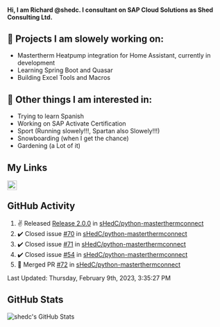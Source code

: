 #### Hi, I am Richard @shedc. I consultant on SAP Cloud Solutions as Shed Consulting Ltd.

## 👋 Projects I am slowely working on:
- Mastertherm Heatpump integration for Home Assistant, currently in development
- Learning Spring Boot and Quasar
- Building Excel Tools and Macros

## 👀 Other things I am interested in:
- Trying to learn Spanish
- Working on SAP Activate Certification
- Sport (Running slowely!!!, Spartan also Slowely!!!)
- Snowboarding (when I get the chance)
- Gardening (a Lot of it)

## My Links
[<img align="left" alt="shedc | LinkedIn" width="22px" src="https://cdn.jsdelivr.net/npm/simple-icons@v3/icons/linkedin.svg" />][linkedin]

<br/>

## GitHub Activity
<!--RECENT_ACTIVITY:start-->
1. ✌️ Released [Release 2.0.0](https://github.com/sHedC/python-masterthermconnect/releases/tag/2.0.0) in [sHedC/python-masterthermconnect](https://github.com/sHedC/python-masterthermconnect)
2. ✔️ Closed issue [#70](https://github.com/sHedC/python-masterthermconnect/issues/70) in [sHedC/python-masterthermconnect](https://github.com/sHedC/python-masterthermconnect)
3. ✔️ Closed issue [#71](https://github.com/sHedC/python-masterthermconnect/issues/71) in [sHedC/python-masterthermconnect](https://github.com/sHedC/python-masterthermconnect)
4. ✔️ Closed issue [#54](https://github.com/sHedC/python-masterthermconnect/issues/54) in [sHedC/python-masterthermconnect](https://github.com/sHedC/python-masterthermconnect)
5. 🎉 Merged PR [#72](https://github.com/sHedC/python-masterthermconnect/pull/72) in [sHedC/python-masterthermconnect](https://github.com/sHedC/python-masterthermconnect)
<!--RECENT_ACTIVITY:end-->
<!--RECENT_ACTIVITY:last_update-->
Last Updated: Thursday, February 9th, 2023, 3:35:27 PM
<!--RECENT_ACTIVITY:last_update_end-->

## GitHub Stats
<img align="left" alt="shedc's GitHub Stats" src="https://github-readme-stats.vercel.app/api?username=shedc&show_icons=true&hide_title=true" />

[linkedin]: https://www.linkedin.com/in/richard-holmes-3314251/

